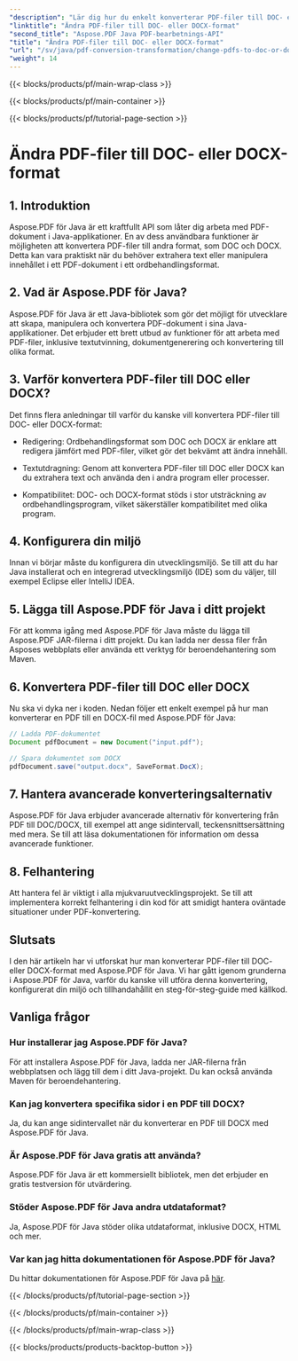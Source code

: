 ```yaml
---
"description": "Lär dig hur du enkelt konverterar PDF-filer till DOC- eller DOCX-format med Aspose.PDF för Java. En steg-för-steg-guide med källkod och vanliga frågor för sömlös dokumentomvandling."
"linktitle": "Ändra PDF-filer till DOC- eller DOCX-format"
"second_title": "Aspose.PDF Java PDF-bearbetnings-API"
"title": "Ändra PDF-filer till DOC- eller DOCX-format"
"url": "/sv/java/pdf-conversion-transformation/change-pdfs-to-doc-or-docx-format/"
"weight": 14
---
```


{{< blocks/products/pf/main-wrap-class >}}

{{< blocks/products/pf/main-container >}}

{{< blocks/products/pf/tutorial-page-section >}}

# Ändra PDF-filer till DOC- eller DOCX-format


## 1. Introduktion

Aspose.PDF för Java är ett kraftfullt API som låter dig arbeta med PDF-dokument i Java-applikationer. En av dess användbara funktioner är möjligheten att konvertera PDF-filer till andra format, som DOC och DOCX. Detta kan vara praktiskt när du behöver extrahera text eller manipulera innehållet i ett PDF-dokument i ett ordbehandlingsformat.

## 2. Vad är Aspose.PDF för Java?

Aspose.PDF för Java är ett Java-bibliotek som gör det möjligt för utvecklare att skapa, manipulera och konvertera PDF-dokument i sina Java-applikationer. Det erbjuder ett brett utbud av funktioner för att arbeta med PDF-filer, inklusive textutvinning, dokumentgenerering och konvertering till olika format.

## 3. Varför konvertera PDF-filer till DOC eller DOCX?

Det finns flera anledningar till varför du kanske vill konvertera PDF-filer till DOC- eller DOCX-format:

- Redigering: Ordbehandlingsformat som DOC och DOCX är enklare att redigera jämfört med PDF-filer, vilket gör det bekvämt att ändra innehåll.

- Textutdragning: Genom att konvertera PDF-filer till DOC eller DOCX kan du extrahera text och använda den i andra program eller processer.

- Kompatibilitet: DOC- och DOCX-format stöds i stor utsträckning av ordbehandlingsprogram, vilket säkerställer kompatibilitet med olika program.

## 4. Konfigurera din miljö

Innan vi börjar måste du konfigurera din utvecklingsmiljö. Se till att du har Java installerat och en integrerad utvecklingsmiljö (IDE) som du väljer, till exempel Eclipse eller IntelliJ IDEA.

## 5. Lägga till Aspose.PDF för Java i ditt projekt

För att komma igång med Aspose.PDF för Java måste du lägga till Aspose.PDF JAR-filerna i ditt projekt. Du kan ladda ner dessa filer från Asposes webbplats eller använda ett verktyg för beroendehantering som Maven.

## 6. Konvertera PDF-filer till DOC eller DOCX

Nu ska vi dyka ner i koden. Nedan följer ett enkelt exempel på hur man konverterar en PDF till en DOCX-fil med Aspose.PDF för Java:

```java
// Ladda PDF-dokumentet
Document pdfDocument = new Document("input.pdf");

// Spara dokumentet som DOCX
pdfDocument.save("output.docx", SaveFormat.DocX);
```

## 7. Hantera avancerade konverteringsalternativ

Aspose.PDF för Java erbjuder avancerade alternativ för konvertering från PDF till DOC/DOCX, till exempel att ange sidintervall, teckensnittsersättning med mera. Se till att läsa dokumentationen för information om dessa avancerade funktioner.

## 8. Felhantering

Att hantera fel är viktigt i alla mjukvaruutvecklingsprojekt. Se till att implementera korrekt felhantering i din kod för att smidigt hantera oväntade situationer under PDF-konvertering.

## Slutsats

I den här artikeln har vi utforskat hur man konverterar PDF-filer till DOC- eller DOCX-format med Aspose.PDF för Java. Vi har gått igenom grunderna i Aspose.PDF för Java, varför du kanske vill utföra denna konvertering, konfigurerat din miljö och tillhandahållit en steg-för-steg-guide med källkod.

## Vanliga frågor

### Hur installerar jag Aspose.PDF för Java?

För att installera Aspose.PDF för Java, ladda ner JAR-filerna från webbplatsen och lägg till dem i ditt Java-projekt. Du kan också använda Maven för beroendehantering.

### Kan jag konvertera specifika sidor i en PDF till DOCX?

Ja, du kan ange sidintervallet när du konverterar en PDF till DOCX med Aspose.PDF för Java.

### Är Aspose.PDF för Java gratis att använda?

Aspose.PDF för Java är ett kommersiellt bibliotek, men det erbjuder en gratis testversion för utvärdering.

### Stöder Aspose.PDF för Java andra utdataformat?

Ja, Aspose.PDF för Java stöder olika utdataformat, inklusive DOCX, HTML och mer.

### Var kan jag hitta dokumentationen för Aspose.PDF för Java?

Du hittar dokumentationen för Aspose.PDF för Java på [här](https://reference.aspose.com/pdf/java/).

{{< /blocks/products/pf/tutorial-page-section >}}

{{< /blocks/products/pf/main-container >}}

{{< /blocks/products/pf/main-wrap-class >}}

{{< blocks/products/products-backtop-button >}}